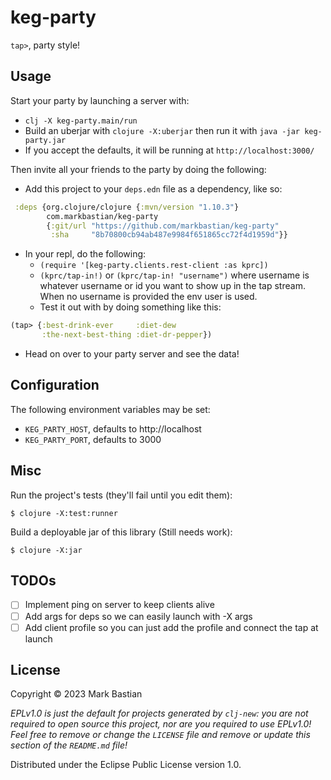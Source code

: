# keg-party

`tap>`, party style!

## Usage

Start your party by launching a server with:

- `clj -X keg-party.main/run`
- Build an uberjar with `clojure -X:uberjar` then run it
  with `java -jar keg-party.jar`
- If you accept the defaults, it will be running at `http://localhost:3000/`

Then invite all your friends to the party by doing the following:

- Add this project to your `deps.edn` file as a dependency, like so:

```clojure
 :deps {org.clojure/clojure {:mvn/version "1.10.3"}
        com.markbastian/keg-party
        {:git/url "https://github.com/markbastian/keg-party"
         :sha     "8b70800cb94ab487e9984f651865cc72f4d1959d"}}
```

- In your repl, do the following:
    - `(require '[keg-party.clients.rest-client :as kprc])`
    - `(kprc/tap-in!)` or `(kprc/tap-in! "username")` where username is whatever
      username or id you want to show up in the tap stream. When no username is
      provided the env user is used.
    - Test it out with by doing something like this:

```clojure
(tap> {:best-drink-ever     :diet-dew
       :the-next-best-thing :diet-dr-pepper})
```

- Head on over to your party server and see the data!

## Configuration

The following environment variables may be set:

- `KEG_PARTY_HOST`, defaults to http://localhost
- `KEG_PARTY_PORT`, defaults to 3000

## Misc

Run the project's tests (they'll fail until you edit them):

    $ clojure -X:test:runner

Build a deployable jar of this library (Still needs work):

    $ clojure -X:jar
    
## TODOs
- [ ] Implement ping on server to keep clients alive
- [ ] Add args for deps so we can easily launch with -X args
- [ ] Add client profile so you can just add the profile and connect the tap at launch

## License

Copyright © 2023 Mark Bastian

_EPLv1.0 is just the default for projects generated by `clj-new`: you are not_
_required to open source this project, nor are you required to use EPLv1.0!_
_Feel free to remove or change the `LICENSE` file and remove or update this_
_section of the `README.md` file!_

Distributed under the Eclipse Public License version 1.0.

